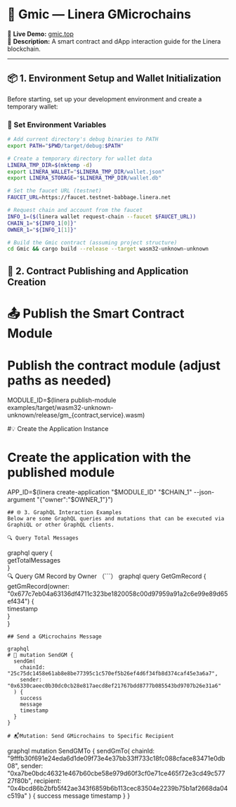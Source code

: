 # 🧩 Gmic — Linera GMicrochains

🔗 **Live Demo:** [gmic.top](https://gmic.top/)  
📘 **Description:** A smart contract and dApp interaction guide for the Linera blockchain.

---

## 📦 1. Environment Setup and Wallet Initialization

Before starting, set up your development environment and create a temporary wallet:

### 🔧 Set Environment Variables

```bash
# Add current directory's debug binaries to PATH
export PATH="$PWD/target/debug:$PATH"

# Create a temporary directory for wallet data
LINERA_TMP_DIR=$(mktemp -d)
export LINERA_WALLET="$LINERA_TMP_DIR/wallet.json"
export LINERA_STORAGE="$LINERA_TMP_DIR/wallet.db"

# Set the faucet URL (testnet)
FAUCET_URL=https://faucet.testnet-babbage.linera.net

# Request chain and account from the faucet
INFO_1=($(linera wallet request-chain --faucet $FAUCET_URL))
CHAIN_1="${INFO_1[0]}"
OWNER_1="${INFO_1[1]}"

# Build the Gmic contract (assuming project structure)
cd Gmic && cargo build --release --target wasm32-unknown-unknown

```
## 🚀 2. Contract Publishing and Application Creation
# 📤 Publish the Smart Contract Module
# Publish the contract module (adjust paths as needed)
MODULE_ID=$(linera publish-module \
    examples/target/wasm32-unknown-unknown/release/gm_{contract,service}.wasm)

#💡 Create the Application Instance
# Create the application with the published module
APP_ID=$(linera create-application "$MODULE_ID" "$CHAIN_1" --json-argument "{\"owner\":\"$OWNER_1\"}")

```
## 🌐 3. GraphQL Interaction Examples
Below are some GraphQL queries and mutations that can be executed via GraphiQL or other GraphQL clients.

🔍 Query Total Messages

```
graphql
query {  
  getTotalMessages  
}  
🔍 Query GM Record by Owner
（```）
graphql
query GetGmRecord {  
  getGmRecord(owner: "0x677c7eb04a63136df4711c323be1820058c00d97959a91a2c6e99e89d65ef434") {  
    timestamp  
  }  
}
``` 
## Send a GMicrochains Message

graphql
# 📨 mutation SendGM {  
  sendGm(  
    chainId: "25c75dc1458e61ab8e8be77395c1c570ef5b26ef4d6f34fb8d374caf45e3a6a7",  
    sender: "0x6330caeec0b30dc0cb28e817aecd8ef21767bdd8777b085543bd9707b26e31a6"  
  ) {  
    success  
    message  
    timestamp  
  }  
}  

# 📬Mutation: Send GMicrochains to Specific Recipient

```
graphql
mutation SendGMTo {
  sendGmTo(
    chainId: "9fffb30f691e24eda6d1de09f73e4e37bb33ff733c18fc088cface83471e0db08",
    sender: "0xa7be0bdc46321e467b60cbe58e979d60f3cf0e71ce465f72e3cd49c57727f80b",
    recipient: "0x4bcd86b2bfb5f42ae343f6859b6b113cec83504e2239b75b1af2668da04c519a"
  ) {
    success
    message
    timestamp
  }
}
